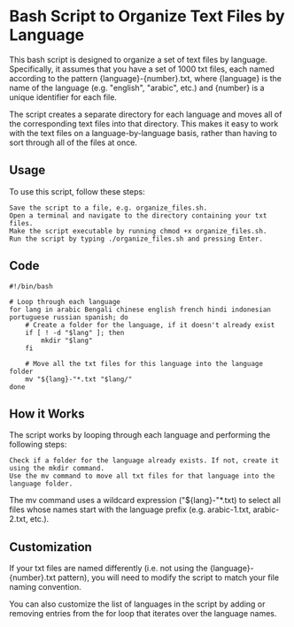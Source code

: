 # Bash Script to Organize Text Files by Language

This bash script is designed to organize a set of text files by language. Specifically, it assumes that you have a set of 1000 txt files, each named according to the pattern {language}-{number}.txt, where {language} is the name of the language (e.g. "english", "arabic", etc.) and {number} is a unique identifier for each file.

The script creates a separate directory for each language and moves all of the corresponding text files into that directory. This makes it easy to work with the text files on a language-by-language basis, rather than having to sort through all of the files at once.

## Usage

To use this script, follow these steps:

    Save the script to a file, e.g. organize_files.sh.
    Open a terminal and navigate to the directory containing your txt files.
    Make the script executable by running chmod +x organize_files.sh.
    Run the script by typing ./organize_files.sh and pressing Enter.

## Code
```
#!/bin/bash

# Loop through each language
for lang in arabic Bengali chinese english french hindi indonesian portuguese russian spanish; do
    # Create a folder for the language, if it doesn't already exist
    if [ ! -d "$lang" ]; then
        mkdir "$lang"
    fi
    
    # Move all the txt files for this language into the language folder
    mv "${lang}-"*.txt "$lang/"
done
```

## How it Works

The script works by looping through each language and performing the following steps:

    Check if a folder for the language already exists. If not, create it using the mkdir command.
    Use the mv command to move all txt files for that language into the language folder.

The mv command uses a wildcard expression ("${lang}-"*.txt) to select all files whose names start with the language prefix (e.g. arabic-1.txt, arabic-2.txt, etc.).

## Customization

If your txt files are named differently (i.e. not using the {language}-{number}.txt pattern), you will need to modify the script to match your file naming convention.

You can also customize the list of languages in the script by adding or removing entries from the for loop that iterates over the language names.
